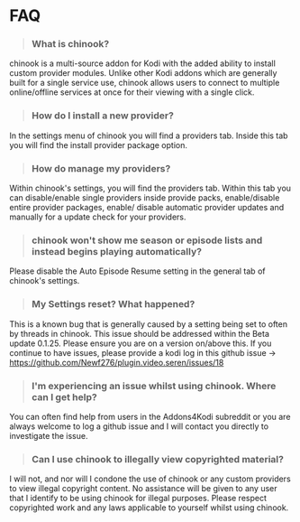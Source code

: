 # FAQ
> ### What is chinook?

chinook is a multi-source addon for Kodi with the added ability to install custom provider modules. Unlike other Kodi addons which are generally built for a single service use, chinook allows users to connect to multiple online/offline services at once for their viewing with a single click.

> ### How do I install a new provider?

In the settings menu of chinook you will find a providers tab. Inside this tab you will find the install provider package option.

> ### How do manage my providers?

Within chinook's settings, you will find the providers tab. Within this tab you can disable/enable single providers inside provide packs, enable/disable entire provider packages, enable/ disable automatic provider updates and manually for a update check for your providers.

> ### chinook won't show me season or episode lists and instead begins playing automatically?

Please disable the Auto Episode Resume setting in the general tab of chinook's settings.

> ### My Settings reset? What happened?
This is a known bug that is generally caused by a setting being set to often by threads in chinook. This issue should be addressed within the Beta update 0.1.25. Please ensure you are on a version on/above this.
If you continue to have issues, please provide a kodi log in this github issue -> https://github.com/Newf276/plugin.video.seren/issues/18

> ### I'm experiencing an issue whilst using chinook. Where can I get help?
You can often find help from users in the Addons4Kodi subreddit or you are always welcome to log a github issue and I will contact you directly to investigate the issue.

> ### Can I use chinook to illegally view copyrighted material?

I will not, and nor will I condone the use of chinook or any custom providers to view illegal copyright content. No assistance will be given to any user that I identify to be using chinook for illegal purposes. Please respect copyrighted work and any laws applicable to yourself whilst using chinook.


